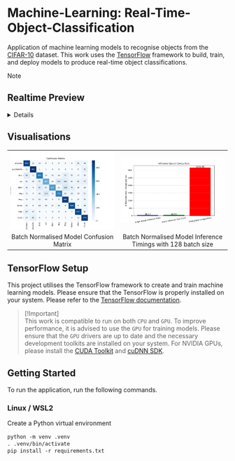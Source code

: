 # Machine-Learning: Real-Time-Object-Classification
Application of machine learning models to recognise objects from the [CIFAR-10]() dataset. This work uses the [TensorFlow]() framework to build, train, and deploy models to produce real-time object classifications.

>[!NOTE]
>
>## Realtime Preview
><details>
> 
> ![realtie-preview](docs/realtime-preview.gif)
></details>

## Visualisations
<p align="center">
    <table>
        <tr>
            <td><img alt="cnn_conv2d_fm" src="images/Training/batch_norm_model/batch_norm_model_training_confusion_matrix.png" width="100%"></td>
            <td><img alt="cnn_conv2d_fm" src="images/Inference/batch_norm_model/batch_norm_model_128_inference_timings.png" width="100%"></td>
        </tr>
        <tr>
            <td colspan="1" align="center"><figcaption>Batch Normalised Model Confusion Matrix</figcaption></td>
            <td colspan="1" align="center"><figcaption>Batch Normalised Model Inference Timings with 128 batch size</figcaption></td>
        </tr>
    </table>
</p>

## TensorFlow Setup
This project utilises the TensorFlow framework to create and train machine learning models. Please ensure that the TensorFlow is properly installed on your system. Please refer to the [TensorFlow documentation](https://www.tensorflow.org/install).

> [!Important]\
> This work is compatible to run on both `CPU` and `GPU`. To improve performance, it is advised to use the `GPU` for training models. Please ensure that the `GPU` drivers are up to date and the necessary development toolkits are installed on your system. For NVIDIA GPUs, please install the [CUDA Toolkit](https://developer.nvidia.com/cuda-downloads) and [cuDNN SDK](https://developer.nvidia.com/cudnn).

## Getting Started
To run the application, run the following commands.

### Linux / WSL2
Create a Python virtual environment
```shell
python -m venv .venv
. .venv/bin/activate
pip install -r requirements.txt
```